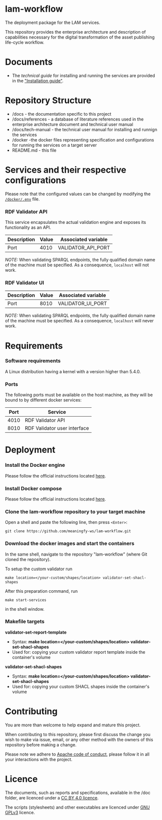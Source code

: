 # lam-workflow
The deployment package for the LAM services.

This repository provides the enterprise architecture and description of capabilities necessary for the digital transformation of the asset publishing life-cycle workflow.   

# Documents
* The *technical guide* for installing and running the services are provided in the ["Installation guide"](./tech-manual/tech-manual.pdf). 


# Repository Structure
* /docs - the documentation specific to this project
* /docs/references - a database of literature references used in the enterprise architecture document and technical user manual 
* /docs/tech-manual - the technical user manual for installing and runnign the services
* /docker -the docker files representing specification and configurations for running the services on a target server
* README.md - this file

# Services and their respective configurations
Please note that the configured values can be changed by modifying the [`/docker/.env`](./docker/.env) file.


### RDF Validator API

This service encapsulates the actual validation engine and exposes its functionality as an API.

|Description | Value | Associated variable|
|------------|-------|--------------------|
| Port | 4010 | VALIDATOR_API_PORT|

*NOTE:* When validating SPARQL endpoints, the fully qualified domain name of the machine must be specified. As a consequence, `localhost` will not work.

### RDF Validator UI

|Description | Value | Associated variable|
|------------|-------|--------------------|
| Port | 8010 | VALIDATOR_UI_PORT|

*NOTE:* When validating SPARQL endpoints, the fully qualified domain name of the machine must be specified. As a consequence, `localhost` will never work.

# Requirements

### Software requirements 

A Linux distribution having a kernel with a version higher than 5.4.0.

### Ports

The following ports must be available on the host machine, as they will be bound to by different docker services:

|Port | Service|
|------------|-------|
|4010| RDF Validator API|
|8010| RDF Validator user interface|


# Deployment

### Install the Docker engine

 Please follow the official instructions located [here](https://docs.docker.com/engine/install/ubuntu/).
 
### Install Docker compose

Please follow the official instructions located [here](https://docs.docker.com/compose/install/).


### Clone the lam-workflow repository to your target machine
 
 Open a shell and paste the following line, then press `<Enter>`:

```
git clone https://github.com/meaningfy-ws/lam-workflow.git
``` 

### Download the docker images and start the containers

In the same shell, navigate to the repository "lam-workflow" (where Git cloned the repository).

To setup the custom validator run
```shell script
make location=</your-custom/shapes/location> validator-set-shacl-shapes
```

After this preparation command, run 
```shell script
make start-services
 ```
in the shell window.


### Makefile targets

**validator-set-report-template**
- Syntax: **make location=</your-custom/shapes/location> validator-set-shacl-shapes**
- Used for: copying your custom validator report template inside the container's volume


**validator-set-shacl-shapes**
- Syntax: **make location=</your-custom/shapes/location> validator-set-shacl-shapes**
- Used for: copying your custom SHACL shapes inside the container's volume


# Contributing
You are more than welcome to help expand and mature this project. 

When contributing to this repository, please first discuss the change you wish to make via issue, email, or any other method with the owners of this repository before making a change.

Please note we adhere to [Apache code of conduct](https://www.apache.org/foundation/policies/conduct), please follow it in all your interactions with the project.  

# Licence 

The documents, such as reports and specifications, available in the /doc folder, are licenced under a [CC BY 4.0 licence](https://creativecommons.org/licenses/by/4.0/deed.en).

The scripts (stylesheets) and other executables are licenced under [GNU GPLv3](https://www.gnu.org/licenses/gpl-3.0.en.html) licence.
